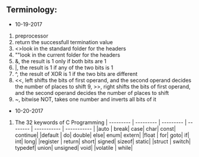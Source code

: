 Terminology:
-----------------
* 10-19-2017
1. preprocessor
2. return the successfull termination value
3. <>look in the standard folder for the headers
4. ""look in the current folder for the headers
5. &, the result is 1 only if both bits are 1
6. |, the result is 1 if any of the two bits is 1
7. ^, the result of XOR is 1 if the two bits are different
8. <<, left shifts the bits of first operand, and the second operand decides the number of places to shift
9, >>, right shifts the bits of first operand, and the second operand decides the number of places to shift
10. ~, bitwise NOT, takes one number and inverts all bits of it

* 10-20-2017
1. The 32 keywords of C Programming
  | --------- | --------- | --------- | -------- | ----------- | ----------- |
  |auto     |    break|     case|    char|      const|   continue|
  |default  |       do|   double|    else|       enum|     extern|
  |float    |      for|     goto|      if|        int|       long|
  |register |   return|    short|  signed|     sizeof|     static|
  |struct   |   switch|  typedef|   union|   unsigned|       void|
  |volatile |    while| 
